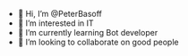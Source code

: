 - 👋 Hi, I’m @PeterBasoff
- 👀 I’m interested in IT
- 🌱 I’m currently learning Bot developer
- 💞️ I’m looking to collaborate on good people
